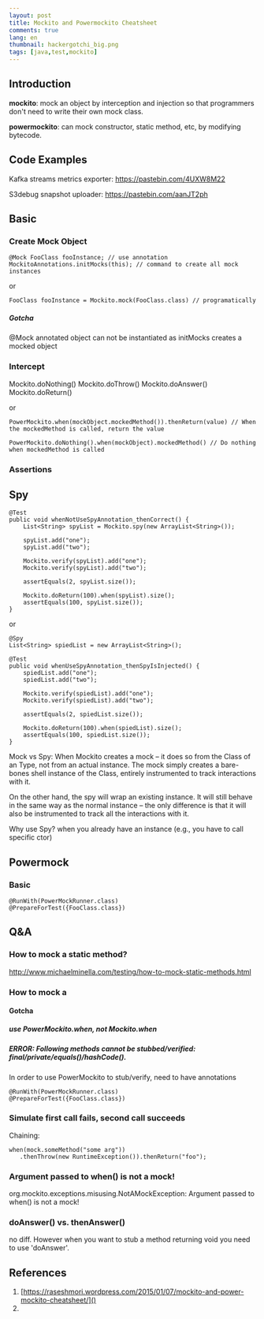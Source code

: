```yaml
---
layout: post
title: Mockito and Powermockito Cheatsheet
comments: true
lang: en
thumbnail: hackergotchi_big.png
tags: [java,test,mockito]
---
```


## Introduction
**mockito**: mock an object by interception and injection so that programmers don't need to write their own mock class.

**powermockito**: can mock constructor, static method, etc, by modifying bytecode.

## Code Examples
Kafka streams metrics exporter: https://pastebin.com/4UXW8M22

S3debug snapshot uploader: https://pastebin.com/aanJT2ph

## Basic
### Create Mock Object

```
@Mock FooClass fooInstance; // use annotation
MockitoAnnotations.initMocks(this); // command to create all mock instances
```

or

```
FooClass fooInstance = Mockito.mock(FooClass.class) // programatically
```

##### Gotcha
@Mock annotated object can not be instantiated as initMocks creates a mocked object


### Intercept

Mockito.doNothing()
Mockito.doThrow()
Mockito.doAnswer()
Mockito.doReturn()

or

```
PowerMockito.when(mockObject.mockedMethod()).thenReturn(value) // When the mockedMethod is called, return the value

PowerMockito.doNothing().when(mockObject).mockedMethod() // Do nothing when mockedMethod is called
```

### Assertions

## Spy

```
@Test
public void whenNotUseSpyAnnotation_thenCorrect() {
    List<String> spyList = Mockito.spy(new ArrayList<String>());

    spyList.add("one");
    spyList.add("two");

    Mockito.verify(spyList).add("one");
    Mockito.verify(spyList).add("two");

    assertEquals(2, spyList.size());

    Mockito.doReturn(100).when(spyList).size();
    assertEquals(100, spyList.size());
}
```
or

```
@Spy
List<String> spiedList = new ArrayList<String>();

@Test
public void whenUseSpyAnnotation_thenSpyIsInjected() {
    spiedList.add("one");
    spiedList.add("two");

    Mockito.verify(spiedList).add("one");
    Mockito.verify(spiedList).add("two");

    assertEquals(2, spiedList.size());

    Mockito.doReturn(100).when(spiedList).size();
    assertEquals(100, spiedList.size());
}

```

Mock vs Spy: When Mockito creates a mock – it does so from the Class of an Type, not from an actual instance. The mock simply creates a bare-bones shell instance of the Class, entirely instrumented to track interactions with it.

On the other hand, the spy will wrap an existing instance. It will still behave in the same way as the normal instance – the only difference is that it will also be instrumented to track all the interactions with it.

Why use Spy?
when you already have an instance (e.g., you have to call specific ctor)

## Powermock
### Basic

```
@RunWith(PowerMockRunner.class)
@PrepareForTest({FooClass.class})

```

## Q&A

### How to mock a static method?
http://www.michaelminella.com/testing/how-to-mock-static-methods.html

### How to mock a

#### Gotcha
##### use PowerMockito.when, not Mockito.when

##### ERROR: Following methods *cannot* be stubbed/verified: final/private/equals()/hashCode().

In order to use PowerMockito to stub/verify, need to have annotations

```
@RunWith(PowerMockRunner.class)
@PrepareForTest({FooClass.class})

```

### Simulate first call fails, second call succeeds
Chaining:

```
when(mock.someMethod("some arg"))
   .thenThrow(new RuntimeException()).thenReturn("foo");
```

### Argument passed to when() is not a mock!
org.mockito.exceptions.misusing.NotAMockException: Argument passed to when() is not a mock!

### doAnswer() vs. thenAnswer()
no diff. However when you want to stub a method returning void you need to use 'doAnswer'.





## References
1. [https://raseshmori.wordpress.com/2015/01/07/mockito-and-power-mockito-cheatsheet/]()
2.
